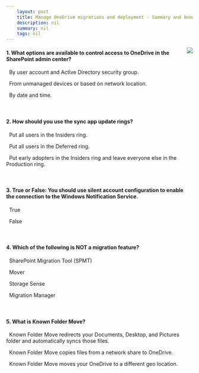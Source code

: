 ```yaml
---
    layout: post
    title: Manage OneDrive migrations and deployment - Summary and knowledge check
    description: nil
    summary: nil
    tags: nil
---
```



 <a target="_blank" href="https://docs.microsoft.com/en-us/learn/modules/m365-onedrive-collaboration-manage-migrations-deployment/summary-knowledge-check/"><i class="fas fa-external-link-alt"></i> </a>
 <img align="right" src="https://docs.microsoft.com/en-us/learn/achievements/manage-onedrive-migrations-and-deployment.svg">
####  1. What options are available to control access to OneDrive in the SharePoint admin center?


<i class='far fa-square'></i> &nbsp;&nbsp;By user account and Active Directory security group.

<i class='fas fa-check-square' style='color: Dodgerblue;'></i> &nbsp;&nbsp;From unmanaged devices or based on network location.

<i class='far fa-square'></i> &nbsp;&nbsp;By date and time.
<br />
<br />
<br />

####  2. How should you use the sync app update rings?


<i class='far fa-square'></i> &nbsp;&nbsp;Put all users in the Insiders ring.

<i class='far fa-square'></i> &nbsp;&nbsp;Put all users in the Deferred ring.

<i class='fas fa-check-square' style='color: Dodgerblue;'></i> &nbsp;&nbsp;Put early adopters in the Insiders ring and leave everyone else in the Production ring.
<br />
<br />
<br />

####  3. True or False: You should use silent account configuration to enable the connection to the Windows Notification Service.


<i class='far fa-square'></i> &nbsp;&nbsp;True

<i class='fas fa-check-square' style='color: Dodgerblue;'></i> &nbsp;&nbsp;False
<br />
<br />
<br />

####  4. Which of the following is NOT a migration feature?


<i class='far fa-square'></i> &nbsp;&nbsp;SharePoint Migration Tool (SPMT)

<i class='far fa-square'></i> &nbsp;&nbsp;Mover

<i class='fas fa-check-square' style='color: Dodgerblue;'></i> &nbsp;&nbsp;Storage Sense

<i class='far fa-square'></i> &nbsp;&nbsp;Migration Manager
<br />
<br />
<br />

####  5. What is Known Folder Move?


<i class='fas fa-check-square' style='color: Dodgerblue;'></i> &nbsp;&nbsp;Known Folder Move redirects your Documents, Desktop, and Pictures folder and automatically syncs those files.

<i class='far fa-square'></i> &nbsp;&nbsp;Known Folder Move copies files from a network share to OneDrive.

<i class='far fa-square'></i> &nbsp;&nbsp;Known Folder Move moves your OneDrive to a different geo location.
<br />
<br />
<br />
